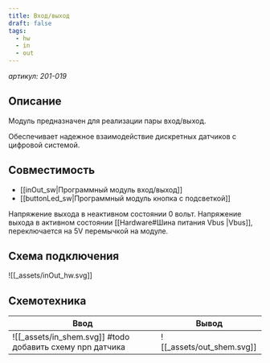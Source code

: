 ```yaml
---
title: Вход/выход
draft: false
tags:
  - hw
  - in
  - out
---
```

*артикул: 201-019*

## Описание
Модуль предназначен для реализации пары вход/выход.

Обеспечивает надежное взаимодействие дискретных датчиков с цифровой системой.

## Совместимость
- [[inOut_sw|Программный модуль вход/выход]]
- [[buttonLed_sw|Программный модуль кнопка с подсветкой]]


Напряжение выхода в неактивном состоянии 0 вольт.
Напряжение выхода в активном состоянии [[Hardware#Шина питания Vbus |Vbus]], переключается на 5V перемычкой на модуле.

## Схема подключения 
![[_assets/inOut_hw.svg]]

## Схемотехника

| Ввод                                                      | Вывод                     |
| --------------------------------------------------------- | ------------------------- |
| ![[_assets/in_shem.svg]] #todo добавить схему npn датчика | ![[_assets/out_shem.svg]] |


